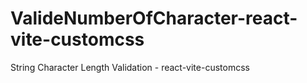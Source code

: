 # ValideNumberOfCharacter-react-vite-customcss
String Character Length Validation - react-vite-customcss
